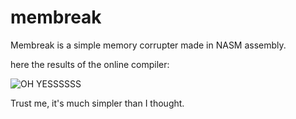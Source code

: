 # membreak
Membreak is a simple memory corrupter made in NASM assembly.

here the results of the online compiler:

![OH YESSSSSS](https://user-images.githubusercontent.com/68278515/143687730-9406ba31-b82f-466b-bd17-246349238a3c.JPG)

Trust me, it's much simpler than I thought.
